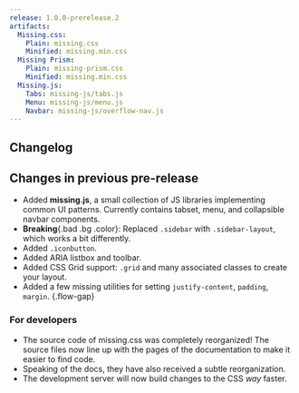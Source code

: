 ```yaml
---
release: 1.0.0-prerelease.2
artifacts:
  Missing.css:
    Plain: missing.css
    Minified: missing.min.css
  Missing Prism:
    Plain: missing-prism.css
    Minified: missing.min.css
  Missing.js:
    Tabs: missing-js/tabs.js
    Menu: missing-js/menu.js
    Navbar: missing-js/overflow-nav.js
---
```


## Changelog

## Changes in previous pre-release

 - Added **missing.js**, a small collection of JS libraries implementing common UI patterns.
   Currently contains tabset, menu, and collapsible navbar components.
 - **Breaking**{.bad .bg .color}: Replaced `.sidebar` with `.sidebar-layout`, which works a bit differently.
 - Added `.iconbutton`.
 - Added ARIA listbox and toolbar.
 - Added CSS Grid support: `.grid` and many associated classes to create your layout.
 - Added a few missing utilities for setting `justify-content`, `padding`, `margin`.
{.flow-gap}


### For developers
 - The source code of missing.css was completely reorganized! The source files
   now line up with the pages of the documentation to make it easier to find
   code.
 - Speaking of the docs, they have also received a subtle reorganization.
 - The development server will now build changes to the CSS _way_ faster.

